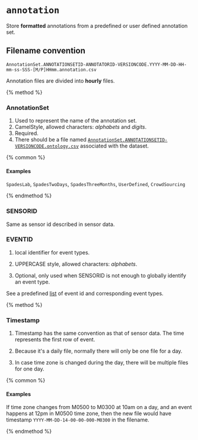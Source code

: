 # `annotation`

Store **formatted** annotations from a predefined or user defined annotation set.

## Filename convention

```
AnnotationSet.ANNOTATIONSETID-ANNOTATORID-VERSIONCODE.YYYY-MM-DD-HH-mm-ss-SSS-[M/P]HHmm.annotation.csv
```

Annotation files are divided into **hourly** files.

{% method %}

### AnnotationSet

1. Used to represent the name of the annotation set.
2. CamelStyle, allowed characters: *alphabets* and *digits*.
3. Required.
4. There should be a file named [`AnnotationSet.ANNOTATIONSETID-VERSIONCODE.ontology.csv`](#Toadd) associated with the dataset.

{% common %}
#### Examples
`SpadesLab`, `SpadesTwoDays`, `SpadesThreeMonths`, `UserDefined`, `CrowdSourcing`

{% endmethod %}

### SENSORID



Same as sensor id described in sensor data.



### EVENTID



1. local identifier for event types.



2. UPPERCASE style, allowed characters: *alphabets*.



3. Optional, only used when SENSORID is not enough to globally identify an event type.



See a predefined [list](#) of event id and corresponding event types.



{% method %}



### Timestamp



1. Timestamp has the same convention as that of sensor data. The time represents the first row of event.



2. Because it's a daily file, normally there will only be one file for a day.



3. In case time zone is changed during the day, there will be multiple files for one day.



{% common %}



#### Examples



If time zone changes from M0500 to M0300 at 10am on a day, and an event happens at 12pm in M0500 time zone, then the new file would have timestamp `YYYY-MM-DD-14-00-00-000-M0300` in the filename.







{% endmethod %}








